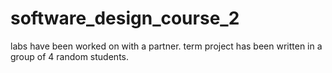 # software_design_course_2
labs have been worked on with a partner.
term project has been written in a group of 4 random students.

